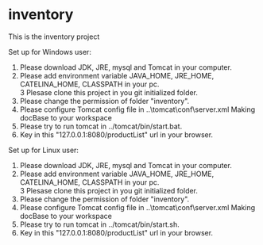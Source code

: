# inventory

This is the inventory project

Set up for Windows user:
1. Please download JDK, JRE, mysql and Tomcat in your computer.
2. Please add environment variable JAVA_HOME, JRE_HOME, CATELINA_HOME, CLASSPATH in your pc.<br>
3  Plesase clone this project in you git initialized folder.
4. Please change the permission of folder "inventory".
5. Please configure Tomcat config file in ..\tomcat\conf\server.xml
   <Context path="/" docBase="" debug="0" reloadable="false" />  Making docBase to your workspace 
6. Please try to run tomcat in ../tomcat/bin/start.bat. 
7. Key in this "127.0.0.1:8080/productList" url in your browser.    

Set up for Linux user:
1. Please download JDK, JRE, mysql and Tomcat in your computer.
2. Please add environment variable JAVA_HOME, JRE_HOME, CATELINA_HOME, CLASSPATH in your pc.<br>
3  Plesase clone this project in you git initialized folder.
4. Please change the permission of folder "inventory".
5. Please configure Tomcat config file in ..\tomcat\conf\server.xml
   <Context path="/" docBase="" debug="0" reloadable="false" />  Making docBase to your workspace 
6. Please try to run tomcat in ../tomcat/bin/start.sh. 
7. Key in this "127.0.0.1:8080/productList" url in your browser.    
